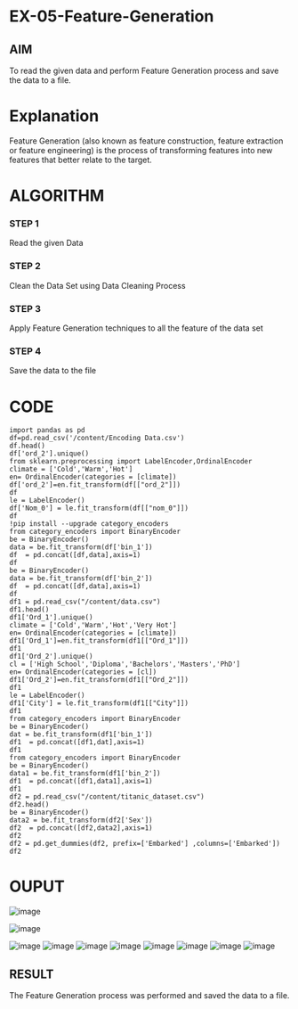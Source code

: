 # EX-05-Feature-Generation


## AIM
To read the given data and perform Feature Generation process and save the data to a file. 

# Explanation
Feature Generation (also known as feature construction, feature extraction or feature engineering) is the process of transforming features into new features that better relate to the target.
 

# ALGORITHM
### STEP 1
Read the given Data
### STEP 2
Clean the Data Set using Data Cleaning Process
### STEP 3
Apply Feature Generation techniques to all the feature of the data set
### STEP 4
Save the data to the file

# CODE
```
import pandas as pd
df=pd.read_csv('/content/Encoding Data.csv')
df.head()
df['ord_2'].unique()
from sklearn.preprocessing import LabelEncoder,OrdinalEncoder
climate = ['Cold','Warm','Hot']
en= OrdinalEncoder(categories = [climate])
df['ord_2']=en.fit_transform(df[["ord_2"]])
df
le = LabelEncoder()
df['Nom_0'] = le.fit_transform(df[["nom_0"]])
df
!pip install --upgrade category_encoders
from category_encoders import BinaryEncoder
be = BinaryEncoder()
data = be.fit_transform(df['bin_1'])
df  = pd.concat([df,data],axis=1)
df
be = BinaryEncoder()
data = be.fit_transform(df['bin_2'])
df  = pd.concat([df,data],axis=1)
df
df1 = pd.read_csv("/content/data.csv")
df1.head()
df1['Ord_1'].unique()
climate = ['Cold','Warm','Hot','Very Hot']
en= OrdinalEncoder(categories = [climate])
df1['Ord_1']=en.fit_transform(df1[["Ord_1"]])
df1
df1['Ord_2'].unique()
cl = ['High School','Diploma','Bachelors','Masters','PhD']
en= OrdinalEncoder(categories = [cl])
df1['Ord_2']=en.fit_transform(df1[["Ord_2"]])
df1
le = LabelEncoder()
df1['City'] = le.fit_transform(df1[["City"]])
df1
from category_encoders import BinaryEncoder
be = BinaryEncoder()
dat = be.fit_transform(df1['bin_1'])
df1  = pd.concat([df1,dat],axis=1)
df1
from category_encoders import BinaryEncoder
be = BinaryEncoder()
data1 = be.fit_transform(df1['bin_2'])
df1  = pd.concat([df1,data1],axis=1)
df1
df2 = pd.read_csv("/content/titanic_dataset.csv")
df2.head()
be = BinaryEncoder()
data2 = be.fit_transform(df2['Sex'])
df2  = pd.concat([df2,data2],axis=1)
df2
df2 = pd.get_dummies(df2, prefix=['Embarked'] ,columns=['Embarked'])
df2
```

# OUPUT
![image](https://user-images.githubusercontent.com/121300272/233911084-7f3daf8e-6ec9-49f4-995b-68ea9ca9089f.png) 

![image](https://user-images.githubusercontent.com/121300272/233911230-77ea18a0-9ee7-45de-917a-10141cbf86eb.png)

![image](https://user-images.githubusercontent.com/121300272/233911300-332dc3a2-549b-4691-b2a9-2befc30068fe.png)
![image](https://user-images.githubusercontent.com/121300272/233911371-84edec00-c8e5-4791-b490-05ae3f7e8960.png)
![image](https://user-images.githubusercontent.com/121300272/233911510-bd0b1258-e56b-4879-8573-c53d37b1de10.png)
![image](https://user-images.githubusercontent.com/121300272/233911573-3ea23b15-0041-4680-9a65-aacd03eecb39.png)
![image](https://user-images.githubusercontent.com/121300272/233911630-78a2208c-6117-46f5-8fa9-a1d0be11440a.png)
![image](https://user-images.githubusercontent.com/121300272/233911703-7d7508f1-0f33-4886-9542-24e87e41060c.png)
![image](https://user-images.githubusercontent.com/121300272/233911844-a4f212bd-5284-470f-b0f9-068c677120e4.png)
![image](https://user-images.githubusercontent.com/121300272/233911922-27bb7e1b-93c1-4eb8-95d7-e245d20efcb4.png)


## RESULT
The Feature Generation process was performed and saved the data to a file. 
